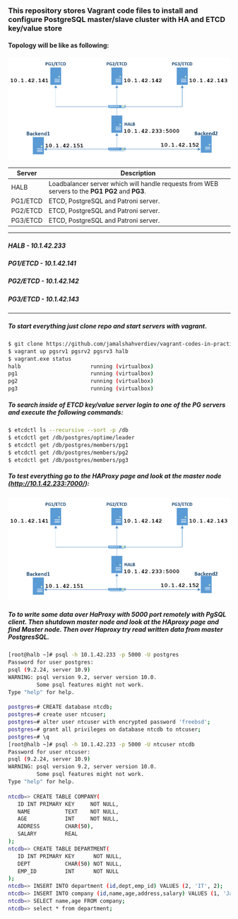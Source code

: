 ### This repository stores Vagrant code files to install and configure PostgreSQL master/slave cluster with HA and ETCD key/value store

#### Topology will be like as following:
![topologyPG](images/topologyPG.PNG)


| Server | Description |
| ------ | ----------- |
| HALB | Loadbalancer server which will handle requests from WEB servers to the **PG1** **PG2** and **PG3**. |
| PG1/ETCD    | ETCD, PostgreSQL and Patroni server. |
| PG2/ETCD    | ETCD, PostgreSQL and Patroni server. |
| PG3/ETCD    | ETCD, PostgreSQL and Patroni server. |

---
##### HALB - **10.1.42.233**
##### PG1/ETCD - **10.1.42.141**
##### PG2/ETCD - **10.1.42.142** 
##### PG3/ETCD - **10.1.42.143**
---

##### To start everything just clone repo and start servers with vagrant. 

``` bash
$ git clone https://github.com/jamalshahverdiev/vagrant-codes-in-practice.git && cd vagrant-jenkins-gitlab/
$ vagrant up pgsrv1 pgsrv2 pgsrv3 halb
$ vagrant.exe status
halb                      running (virtualbox)
pg1                       running (virtualbox)
pg2                       running (virtualbox)
pg3                       running (virtualbox)
```

##### To search inside of ETCD key/value server login to one of the PG servers and execute the following commands:

``` bash
$ etcdctl ls --recursive --sort -p /db
$ etcdctl get /db/postgres/optime/leader
$ etcdctl get /db/postgres/members/pg1
$ etcdctl get /db/postgres/members/pg2
$ etcdctl get /db/postgres/members/pg3
```

##### To test everything go to the HAProxy page and look at the master node (http://10.1.42.233:7000/):
![Result](images/topologyPG.PNG) 

##### To to write some data over HaProxy with 5000 port remotely with PgSQL client. Then shutdown master node and look at the HAproxy page and find Master node. Then over Haproxy try read written data from master PostgresSQL.

```bash
[root@halb ~]# psql -h 10.1.42.233 -p 5000 -U postgres
Password for user postgres:
psql (9.2.24, server 10.9)
WARNING: psql version 9.2, server version 10.0.
         Some psql features might not work.
Type "help" for help.

postgres=# CREATE database ntcdb;
postgres=# create user ntcuser;
postgres=# alter user ntcuser with encrypted password 'freebsd';
postgres=# grant all privileges on database ntcdb to ntcuser;
postgres=# \q
[root@halb ~]# psql -h 10.1.42.233 -p 5000 -U ntcuser ntcdb
Password for user ntcuser:
psql (9.2.24, server 10.9)
WARNING: psql version 9.2, server version 10.0.
         Some psql features might not work.
Type "help" for help.

ntcdb=> CREATE TABLE COMPANY(
   ID INT PRIMARY KEY     NOT NULL,
   NAME           TEXT    NOT NULL,
   AGE            INT     NOT NULL,
   ADDRESS        CHAR(50),
   SALARY         REAL
);
ntcdb=> CREATE TABLE DEPARTMENT(
   ID INT PRIMARY KEY      NOT NULL,
   DEPT           CHAR(50) NOT NULL,
   EMP_ID         INT      NOT NULL
);
ntcdb=> INSERT INTO department (id,dept,emp_id) VALUES (2, 'IT', 2);
ntcdb=> INSERT INTO company (id,name,age,address,salary) VALUES (1, 'Jamal', 32, 'Azerbaijan, Baku', 450);
ntcdb=> SELECT name,age FROM company;
ntcdb=> select * from department;
```



